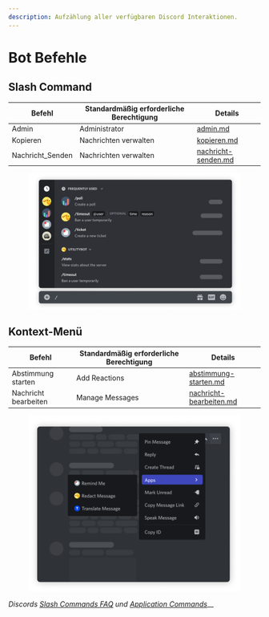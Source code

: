 ```yaml
---
description: Aufzählung aller verfügbaren Discord Interaktionen.
---
```


# Bot Befehle

## Slash Command

| Befehl            | Standardmäßig erforderliche Berechtigung | Details                                              |
| ----------------- | ---------------------------------------- | ---------------------------------------------------- |
| Admin             | Administrator                            | [admin.md](admin.md "mention")                       |
| Kopieren          | Nachrichten verwalten                    | [kopieren.md](kopieren.md "mention")                 |
| Nachricht\_Senden | Nachrichten verwalten                    | [nachricht-senden.md](nachricht-senden.md "mention") |

<figure><img src="../../.gitbook/assets/discord-slash-command (1).png" alt=""><figcaption></figcaption></figure>

## Kontext-Menü

| Befehl               | Standardmäßig erforderliche Berechtigung | Details                                                      |
| -------------------- | ---------------------------------------- | ------------------------------------------------------------ |
| Abstimmung starten   | Add Reactions                            | [abstimmung-starten.md](abstimmung-starten.md "mention")     |
| Nachricht bearbeiten | Manage Messages                          | [nachricht-bearbeiten.md](nachricht-bearbeiten.md "mention") |

<figure><img src="../../.gitbook/assets/discord-message-context-menu (1).png" alt=""><figcaption></figcaption></figure>

_Discords_ [_Slash Commands FAQ_](https://support.discord.com/hc/de/articles/1500000368501-Slash-Commands-FAQ) _und_ [_Application Commands_](https://discord.com/developers/docs/interactions/application-commands)__
